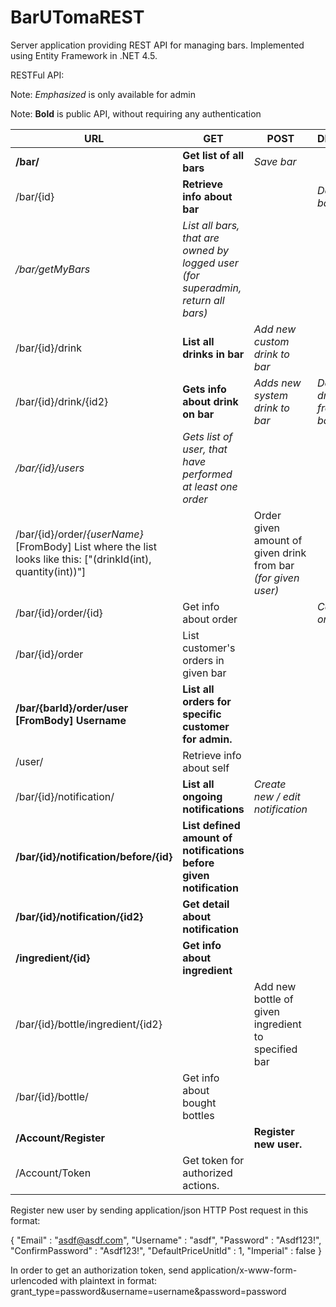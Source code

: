 # BarUTomaREST
Server application providing REST API for managing bars. Implemented using Entity Framework in .NET 4.5.

RESTFul API:

Note: *Emphasized* is only available for admin

Note: **Bold** is public API, without requiring any authentication

URL             | GET                           | POST                          | DELETE
----------------|-------------------------------|-------------------------------|--------------------
**/bar/**       | **Get list of all bars**      | *Save bar*                    |
/bar/{id}       | **Retrieve info about bar**   |                               | *Delete bar*
*/bar/getMyBars*|*List all bars, that are owned by logged user (for superadmin, return all bars)* | |
/bar/{id}/drink | **List all drinks in bar**    | *Add new custom drink to bar*   |
/bar/{id}/drink/{id2} | **Gets info about drink on bar** | *Adds new system drink to bar* | *Delete drink from bar*
*/bar/{id}/users* | *Gets list of user, that have performed at least one order* | |
/bar/{id}/order/*{userName}* [FromBody] List<string> where the list looks like this: ["(drinkId(int), quantity(int))"] | | Order given amount of given drink from bar *(for given user)* | | 
/bar/{id}/order/{id} | Get info about order | | *Cancel order*
/bar/{id}/order | List customer's orders in given bar | |
**/bar/{barId}/order/user [FromBody] Username** | **List all orders for specific customer for admin.**
/user/          | Retrieve info about self       | |
/bar/{id}/notification/ | **List all ongoing notifications** | *Create new / edit notification* | 
**/bar/{id}/notification/before/{id}** | **List defined amount of notifications before given notification** | |
**/bar/{id}/notification/{id2}** | **Get detail about notification** | |
**/ingredient/{id}** | **Get info about ingredient** | |
/bar/{id}/bottle/ingredient/{id2} | | Add new bottle of given ingredient to specified bar |
/bar/{id}/bottle/ | Get info about bought bottles | |
**/Account/Register** | | **Register new user.** |
/Account/Token    | Get token for authorized actions. | |

Register new user by sending application/json HTTP Post request in this format:

  {
    "Email" : "asdf@asdf.com",
    "Username" : "asdf",
    "Password" : "Asdf123!",
    "ConfirmPassword" : "Asdf123!",
    "DefaultPriceUnitId" : 1,
    "Imperial" : false 
  }

In order to get an authorization token, send application/x-www-form-urlencoded with plaintext in format: grant_type=password&username=username&password=password
